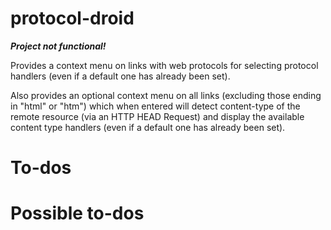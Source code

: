 # protocol-droid

***Project not functional!***

Provides a context menu on links with web protocols for selecting protocol
handlers (even if a default one has already been set).

Also provides an optional context menu on all links (excluding those ending
in "html" or "htm") which when entered will detect content-type of the
remote resource (via an HTTP HEAD Request) and display the
available content type handlers (even if a default one has already been set).

# To-dos

# Possible to-dos

